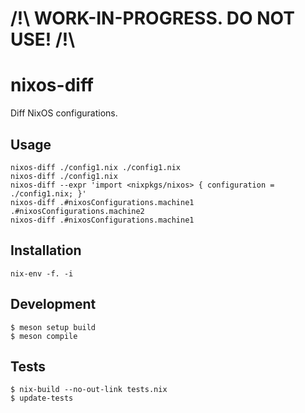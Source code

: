 # /!\ WORK-IN-PROGRESS. DO NOT USE! /!\

# nixos-diff

Diff NixOS configurations.

## Usage

```console
nixos-diff ./config1.nix ./config1.nix
nixos-diff ./config1.nix
nixos-diff --expr 'import <nixpkgs/nixos> { configuration = ./config1.nix; }'
nixos-diff .#nixosConfigurations.machine1 .#nixosConfigurations.machine2
nixos-diff .#nixosConfigurations.machine1
```

## Installation

```console
nix-env -f. -i
```

## Development

```console
$ meson setup build
$ meson compile
```

## Tests

```console
$ nix-build --no-out-link tests.nix
$ update-tests
```
